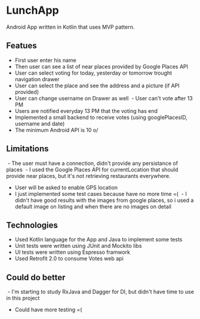 # LunchApp

Android App written in Kotlin that uses MVP pattern.

## Featues
  - First user enter his name
  - Then user can see a list of near places provided by Google Places API
  - User can select voting for today, yesterday or tomorrow trought navigation drawer
  - User can select the place and see the address and a picture (if API provided)
  - User can change username on Drawer as well
  - User can't vote after 13 PM
  - Users are notified everyday 13 PM that the voting has end
  - Implemented a small backend to receive votes (using googlePlacesID, username and date)
  - The minimum Android API is 10 o/
  
## Limitations
  - The user must have a connection, didn't provide any persistance of places
  - I used the Google Places API for currentLocation that should provide near places, but it's not retrieving restaurants everywhere.
  - User will be asked to enable GPS location
  - I just implemented some test cases because have no more time =(
  - I didn't have good results with the images from google places, so i used a default image on listing and when there are no images on detail
  
## Technologies
  - Used Kotlin language for the App and Java to implement some tests
  - Unit tests were written using JUnit and Mockito libs
  - UI tests were written using Espresso framwork
  - Used Retrofit 2.0 to consume Votes web api
  
## Could do better
  - I'm starting to study RxJava and Dagger for DI, but didn't have time to use in this project
  - Could have more testing =(
  
